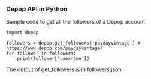 ### Depop API in Python

Sample code to get all the followers of a Depop account
```
import depop

followers = depop.get_followers('paydayvintage') # https://www.depop.com/paydayvintage/
for follower in followers:
    print(follower['username'])
```

The output of get_followers is in followers.json
